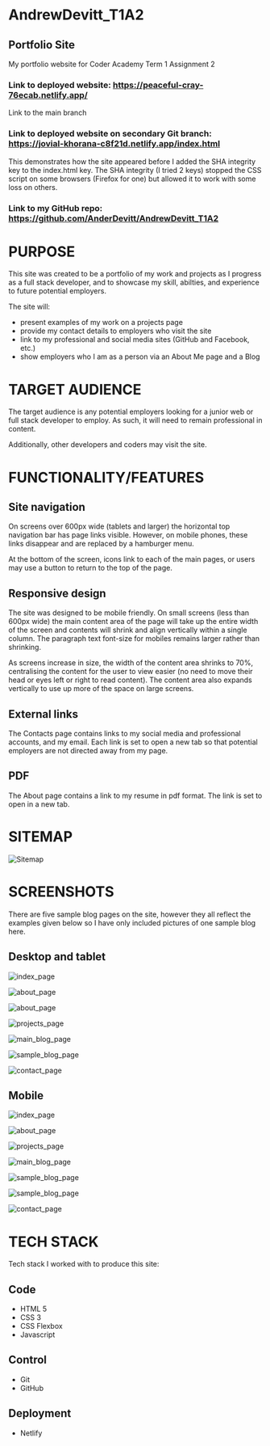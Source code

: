 # AndrewDevitt_T1A2
## Portfolio Site
My portfolio website for Coder Academy Term 1 Assignment 2

### Link to deployed website: https://peaceful-cray-76ecab.netlify.app/
Link to the main branch

### Link to deployed website on secondary Git branch: https://jovial-khorana-c8f21d.netlify.app/index.html
This demonstrates how the site appeared before I added the SHA integrity key to the index.html key. The SHA integrity (I tried 2 keys) stopped the CSS script on some browsers (Firefox for one) but allowed it to work with some loss on others.

### Link to my GitHub repo: https://github.com/AnderDevitt/AndrewDevitt_T1A2



# PURPOSE
This site was created to be a portfolio of my work and projects as I progress as a full stack developer, and to showcase my skill, abilties, and experience to future potential employers.

The site will:
- present examples of my work on a projects page
- provide my contact details to employers who visit the site
- link to my professional and social media sites (GitHub and Facebook, etc.)
- show employers who I am as a person via an About Me page and a Blog


# TARGET AUDIENCE
The target audience is any potential employers looking for a junior web or full stack developer to employ. As such, it will need to remain professional in content.

Additionally, other developers and coders may visit the site.


# FUNCTIONALITY/FEATURES
## Site navigation
On screens over 600px wide (tablets and larger) the horizontal top navigation bar has page links visible. However, on mobile phones, these links disappear and are replaced by a hamburger menu.

At the bottom of the screen, icons link to each of the main pages, or users may use a button to return to the top of the page.


## Responsive design
The site was designed to be mobile friendly. On small screens (less than 600px wide) the main content area of the page will take up the entire width of the screen and contents will shrink and align vertically within a single column. The paragraph text font-size for mobiles remains larger rather than shrinking. 

As screens increase in size, the width of the content area shrinks to 70%, centralising the content for the user to view easier (no need to move their head or eyes left or right to read content). The content area also expands vertically to use up more of the space on large screens.

## External links
The Contacts page contains links to my social media and professional accounts, and my email. Each link is set to open a new tab so that potential employers are not directed away from my page. 

## PDF
The About page contains a link to my resume in pdf format. The link is set to open in a new tab.

# SITEMAP
![Sitemap](./docs/sitemap-image-whitebackground.jpg)



# SCREENSHOTS
There are five sample blog pages on the site, however they all reflect the examples given below so I have only included pictures of one sample blog here.
## Desktop and tablet
![index_page](./docs/index-page.PNG)

![about_page](./docs/about-page-top.PNG)

![about_page](./docs/about-page-bottom.PNG)

![projects_page](./docs/projects-page.PNG)

![main_blog_page](./docs/main-blog-page.PNG)

![sample_blog_page](./docs/sample-blog-page.PNG)

![contact_page](./docs/contact-page.PNG)

## Mobile
![index_page](./docs/home-page-M.PNG)

![about_page](./docs/about-page-M.PNG)

![projects_page](./docs/projects-page-M.PNG)

![main_blog_page](./docs/main-blog-M.PNG)

![sample_blog_page](./docs/sample-blog-M1.PNG)

![sample_blog_page](./docs/sample-blog-M2.PNG)

![contact_page](./docs/contact-page-M.PNG)

# TECH STACK
Tech stack I worked with to produce this site:

## Code
- HTML 5
- CSS 3
- CSS Flexbox
- Javascript

## Control
- Git 
- GitHub

## Deployment
- Netlify